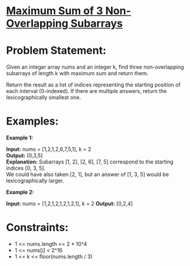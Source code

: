 # [Maximum Sum of 3 Non-Overlapping Subarrays](https://github.com/surya8980/December-2024-Daily-Problems/blob/main/LeetCode/28-Dec-2024/Maximum%20Sum%20of%203%20Non-Overlapping%20Subarrays.java)
# Problem Statement:
Given an integer array nums and an integer k, find three non-overlapping subarrays of length k with maximum sum and return them.

Return the result as a list of indices representing the starting position of each interval (0-indexed). If there are multiple answers, return the lexicographically smallest one.

# Examples: 

**Example 1:**

**Input:** nums = [1,2,1,2,6,7,5,1], k = 2  
**Output:** [0,3,5]  
**Explanation:** Subarrays [1, 2], [2, 6], [7, 5] correspond to the starting indices [0, 3, 5].  
We could have also taken [2, 1], but an answer of [1, 3, 5] would be lexicographically larger.

**Example 2:**

**Input:** nums = [1,2,1,2,1,2,1,2,1], k = 2
**Output:** [0,2,4]
 
# Constraints:

- 1 <= nums.length <= 2 * 10^4
- 1 <= nums[i] < 2^16
- 1 <= k <= floor(nums.length / 3)
